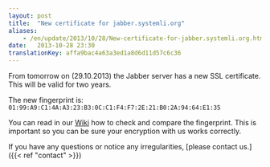 ```yaml
---
layout: post
title:  "New certificate for jabber.systemli.org"
aliases:
    - /en/update/2013/10/28/New-certificate-for-jabber.systemli.org.html
date:   2013-10-28 23:30
translationKey: affa9bac4a63a3ed1a8d6d11d57c6c36
---
```

From tomorrow on (29.10.2013) the Jabber server has a new SSL certificate. This will be valid for two years.

The new fingerprint is: <code>01:99:A9:C1:4A:A3:23:B3:0C:C1:F4:F7:2E:21:B0:2A:94:64:E1:35</code>

You can read in our [Wiki](https://wiki.systemli.org/howto/jabber_eng#b_test_ssl_certificate) how to check and compare 
the fingerprint. This is important so you can be sure your encryption with us works correctly.

If you have any questions or notice any irregularities, [please contact us.]({{< ref "contact" >}})
